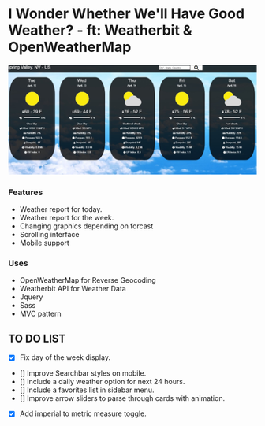 # I Wonder Whether We'll Have Good Weather? - ft: Weatherbit & OpenWeatherMap

![alt text](./img/markdown.jpg)

### Features

- Weather report for today.
- Weather report for the week.
- Changing graphics depending on forcast
- Scrolling interface
- Mobile support

### Uses

- OpenWeatherMap for Reverse Geocoding
- Weatherbit API for Weather Data
- Jquery
- Sass
- MVC pattern

## TO DO LIST

- [x] Fix day of the week display.
- [] Improve Searchbar styles on mobile.
- [] Include a daily weather option for next 24 hours.
- [] Include a favorites list in sidebar menu.
- [] Improve arrow sliders to parse through cards with animation.
- [x] Add imperial to metric measure toggle.
